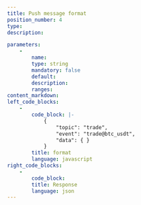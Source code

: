 ```yaml
---
title: Push message format
position_number: 4
type:
description: 

parameters:
    -
        name:
        type: string
        mandatory: false
        default:
        description:
        ranges:
content_markdown:
left_code_blocks:
    -
        code_block: |-
            {
                "topic": "trade",          
                "event": "trade@btc_usdt", 
                "data": { }                
            }
        title: format
        language: javascript
right_code_blocks:
    -
        code_block:
        title: Response
        language: json
---
```

